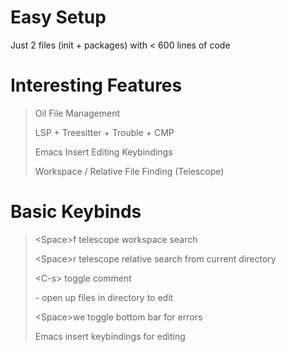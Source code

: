 # Easy Setup
Just 2 files (init + packages) with < 600 lines of code

# Interesting Features
> Oil File Management
>
> LSP + Treesitter + Trouble + CMP
>
> Emacs Insert Editing Keybindings
>
> Workspace / Relative File Finding (Telescope)

# Basic Keybinds
>\<Space\>f telescope workspace search
>
>\<Space\>r telescope relative search from current directory
>
>\<C-s\> toggle comment
>
>\- open up files in directory to edit
>
>\<Space\>we toggle bottom bar for errors
>
>Emacs insert keybindings for editing
